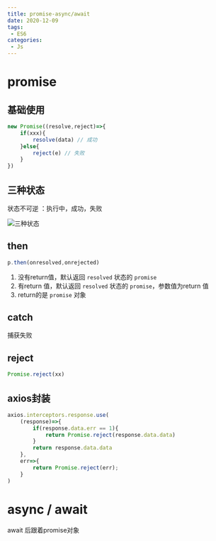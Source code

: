```yaml
---
title: promise-async/await
date: 2020-12-09
tags:
 - ES6
categories: 
 - Js
---
```


# promise

## 基础使用

```js
new Promise((resolve,reject)=>{
    if(xxx){
        resolve(data) // 成功
    }else{
        reject(e) // 失败
    }
})
```

## 三种状态

状态不可逆 ：执行中，成功，失败

![三种状态](https://gitee.com/xuyiling/gopic/raw/master/img/20210105222913.png)



## then

```js
p.then(onresolved,onrejected)
```

1. 没有return值，默认返回 `resolved` 状态的 `promise`
2. 有return 值，默认返回 `resolved` 状态的 `promise`，参数值为return 值
3. return的是 `promise` 对象

## catch

捕获失败

## reject

```js
Promise.reject(xx)
```

## axios封装

```js
axios.interceptors.response.use(
    (response)=>{
        if(response.data.err == 1){
            return Promise.reject(response.data.data)
        }
        return response.data.data
	},
    err=>{
		return Promise.reject(err);
	}
)
```

# async / await

await 后跟着promise对象

